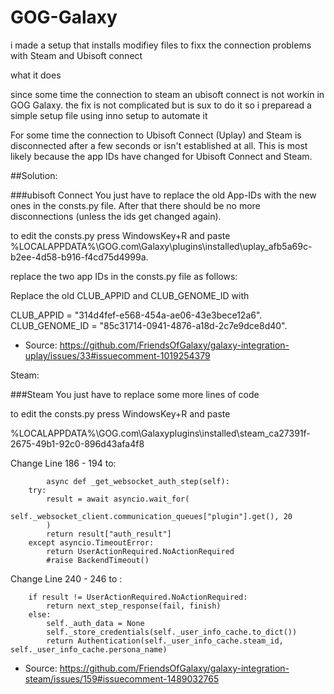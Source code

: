 # GOG-Galaxy
i made a setup that installs modifiey files to fixx the connection problems with Steam and Ubisoft connect


what it does

since some time the connection to steam an ubisoft connect is not workin in GOG Galaxy.
the fix is not complicated but is sux to do it so i preparead a simple setup file using inno setup to automate it 

For some time the connection to Ubisoft Connect (Uplay) and Steam is disconnected after a few seconds or isn't established at all. 
This is most likely because the app IDs have changed for Ubisoft Connect and Steam.

##Solution:

###ubisoft Connect
You just have to replace the old App-IDs with the new ones in the consts.py file. 
After that there should be no more disconnections (unless the ids get changed again).

to edit the consts.py
press WindowsKey+R and paste 
%LOCALAPPDATA%\GOG.com\Galaxy\plugins\installed\uplay_afb5a69c-b2ee-4d58-b916-f4cd75d4999a. 


replace the two app IDs in the consts.py file as follows:

Replace the old CLUB_APPID and CLUB_GENOME_ID with  

CLUB_APPID = "314d4fef-e568-454a-ae06-43e3bece12a6".
CLUB_GENOME_ID = "85c31714-0941-4876-a18d-2c7e9dce8d40".

 - Source: https://github.com/FriendsOfGalaxy/galaxy-integration-uplay/issues/33#issuecomment-1019254379

Steam:

###Steam
You just have to replace some more lines of code 

to edit the consts.py
press WindowsKey+R and paste 

%LOCALAPPDATA%\GOG.com\Galaxyplugins\installed\steam_ca27391f-2675-49b1-92c0-896d43afa4f8

Change Line 186 - 194 to:


            async def _get_websocket_auth_step(self):
        try:
            result = await asyncio.wait_for(
                self._websocket_client.communication_queues["plugin"].get(), 20
            )
            return result["auth_result"]
        except asyncio.TimeoutError:
            return UserActionRequired.NoActionRequired
            #raise BackendTimeout() 


Change Line 240 - 246 to :

        if result != UserActionRequired.NoActionRequired:
            return next_step_response(fail, finish)
        else:
            self._auth_data = None
            self._store_credentials(self._user_info_cache.to_dict())
            return Authentication(self._user_info_cache.steam_id, self._user_info_cache.persona_name)

            
  - Source: https://github.com/FriendsOfGalaxy/galaxy-integration-steam/issues/159#issuecomment-1489032765


